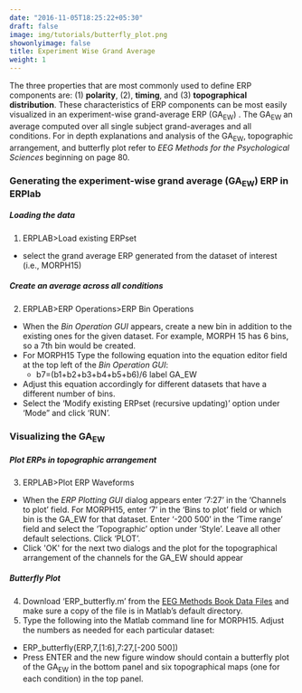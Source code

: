 ```yaml
---
date: "2016-11-05T18:25:22+05:30"
draft: false
image: img/tutorials/butterfly_plot.png
showonlyimage: false
title: Experiment Wise Grand Average
weight: 1
---
```



The three properties that are most commonly used to define ERP components are: (1) **polarity**, (2), **timing**, and (3) **topographical distribution**. These characteristics of ERP components can be most easily visualized in an experiment-wise grand-average ERP (GA<sub>EW</sub>) . The GA<sub>EW</sub> an average computed over all single subject grand-averages and all conditions.
For in depth explanations and analysis of the GA<sub>EW</sub>, topographic arrangement, and butterfly plot refer to *EEG Methods for the Psychological Sciences* beginning on page 80.



### Generating the experiment-wise grand average (GA<sub>EW</sub>) ERP in ERPlab
##### Loading the data
1. ERPLAB>Load existing ERPset
  - select the grand average ERP generated from the dataset of interest (i.e., MORPH15)

##### Create an average across all conditions
2. ERPLAB>ERP Operations>ERP Bin Operations
  - When the *Bin Operation GUI* appears, create a new bin in addition to the existing ones for the given dataset. For example, MORPH 15 has 6 bins, so a 7th bin would be created.
  - For MORPH15 Type the following equation into the equation editor field at the top left of the *Bin Operation GUI*:
    - b7=(b1+b2+b3+b4+b5+b6)/6 label GA_EW
  - Adjust this equation accordingly for different datasets that have a different number of bins.
  - Select the ‘Modify existing ERPset (recursive updating)’ option under ‘Mode” and click ‘RUN’.

### Visualizing the GA<sub>EW</sub>
##### Plot ERPs in topographic arrangement
3. ERPLAB>Plot ERP Waveforms
  - When the *ERP Plotting GUI* dialog appears enter ‘7:27’ in the ‘Channels to plot’ field. For MORPH15, enter ‘7’  in the ‘Bins to plot’ field or which bin is the GA_EW for that dataset. Enter ‘-200 500’ in the ‘Time range’ field and select the ‘Topographic’ option under ‘Style’. Leave all other default selections. Click ‘PLOT’.
  - Click 'OK' for the next two dialogs and the plot for the topographical arrangement of the channels for the GA_EW should appear

##### Butterfly Plot
4. Download ‘ERP_butterfly.m’ from the [EEG Methods Book Data Files](www.sagepub.co.uk/dickter) and make sure a copy of the file is in Matlab’s default directory.
5. Type the following into the Matlab command line for MORPH15. Adjust the numbers as needed for each particular dataset:
  - ERP_butterfly(ERP,7,[1:6],7:27,[-200 500])
  - Press ENTER and the new figure window should contain a butterfly plot of the GA<sub>EW</sub> in the bottom panel and six topographical maps (one for each condition) in the top panel.
